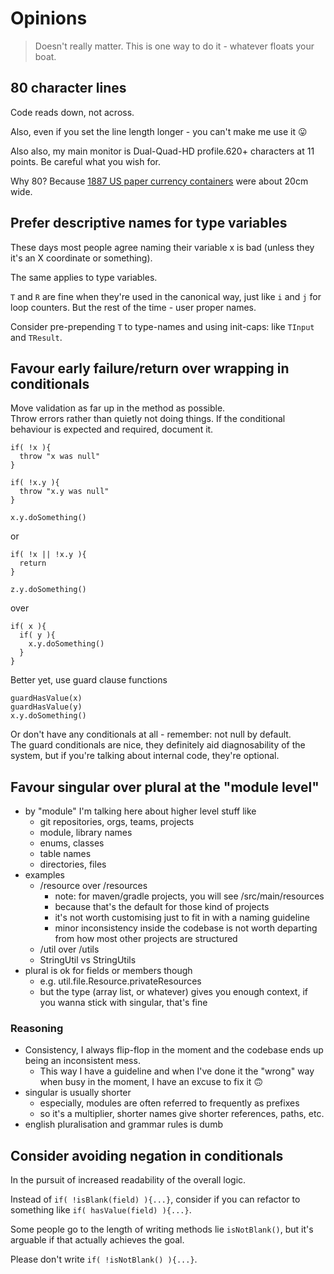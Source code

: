 # Opinions

> Doesn't really matter. This is one way to do it - whatever floats your boat.


## 80 character lines
Code reads down, not across.

Also, even if you set the line length longer - you can't make me use it 😛

Also also, my main monitor is Dual-Quad-HD profile.620+ characters at 11 
points.  Be careful what you wish for.

Why 80?  Because 
[1887 US paper currency containers](https://softwareengineering.stackexchange.com/questions/148677/why-is-80-characters-the-standard-limit-for-code-width/148678#148678) 
were about 20cm wide.


## Prefer descriptive names for type variables
These days most people agree naming their variable x is bad (unless they 
it's an X coordinate or something).

The same applies to type variables.

`T` and `R` are fine when they're used in the canonical way, just like 
`i` and `j` for loop counters.  But the rest of the time - user proper names.

Consider pre-prepending `T` to type-names and using init-caps: 
like `TInput`  and `TResult`.


## Favour early failure/return over wrapping in conditionals

Move validation as far up in the method as possible.  
Throw errors rather than quietly not doing things.  If the conditional 
behaviour is expected and required, document it.

```
if( !x ){
  throw "x was null"
}

if( !x.y ){
  throw "x.y was null"
}

x.y.doSomething()
```
or
```
if( !x || !x.y ){
  return
}

z.y.doSomething()
```
over
```
if( x ){
  if( y ){
    x.y.doSomething()
  }
}
```
Better yet, use guard clause functions

```
guardHasValue(x)
guardHasValue(y)
x.y.doSomething()
```

Or don't have any conditionals at all - remember: not null by default.  
The guard conditionals are nice, they definitely aid diagnosability of the 
system, but if you're talking about internal code, they're optional.


## Favour singular over plural at the "module level"
* by "module" I'm talking here about higher level stuff like
  * git repositories, orgs, teams, projects
  * module, library names
  * enums, classes
  * table names
  * directories, files
* examples
  * /resource over /resources
    * note: for maven/gradle projects, you will see /src/main/resources
    * because that's the default for those kind of projects
    * it's not worth customising just to fit in with a naming guideline
    * minor inconsistency inside the codebase is not worth departing from 
    how most other projects are structured
  * /util over /utils
  * StringUtil vs StringUtils
* plural is ok for fields or members though
  * e.g. util.file.Resource.privateResources
  * but the type (array list, or whatever) gives you enough context, if you 
  wanna stick with singular, that's fine
  
### Reasoning
* Consistency, I always flip-flop in the moment and the codebase ends up being 
an inconsistent mess.
  * This way I have a guideline and when I've done it the "wrong" way when busy 
    in the moment, I have an excuse to fix it 🙃
* singular is usually shorter
  * especially, modules are often referred to frequently as prefixes
  * so it's a multiplier, shorter names give shorter references, paths, etc.
* english pluralisation and grammar rules is dumb


## Consider avoiding negation in conditionals

In the pursuit of increased readability of the overall logic.

Instead of `if( !isBlank(field) ){...}`, consider if you can refactor to 
something like `if( hasValue(field) ){...}`.

Some people go to the length of writing methods lie `isNotBlank()`, but it's 
arguable if that actually achieves the goal.

Please don't write `if( !isNotBlank() ){...}`.

